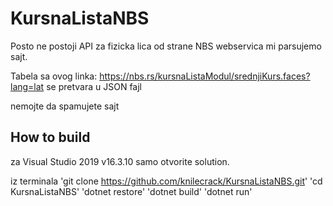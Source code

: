 # KursnaListaNBS
Posto ne postoji API za fizicka lica od strane NBS webservica mi parsujemo sajt.

Tabela sa ovog linka:
https://nbs.rs/kursnaListaModul/srednjiKurs.faces?lang=lat
se pretvara u JSON fajl

nemojte da spamujete sajt


## How to build
za Visual Studio 2019 v16.3.10  samo otvorite solution.

iz terminala
 'git clone https://github.com/knilecrack/KursnaListaNBS.git'
 'cd KursnaListaNBS'
 'dotnet restore'
 'dotnet build'
 'dotnet run'


